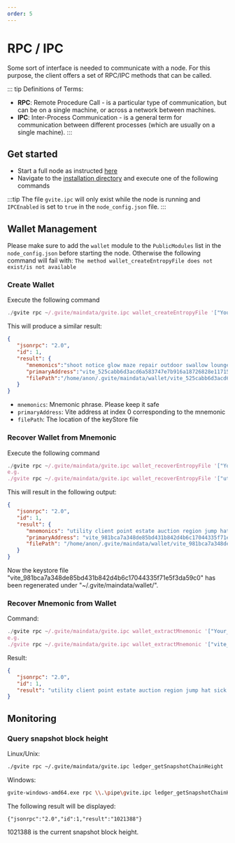 ```yaml
---
order: 5
---
```


# RPC / IPC

Some sort of interface is needed to communicate with a node. For this purpose, the client offers a set of RPC/IPC methods that can be called.

::: tip
Definitions of Terms:
* **RPC**: Remote Procedure Call - is a particular type of communication, but can be on a single machine, or across a network between machines.
* **IPC**: Inter-Process Communication - is a general term for communication between different processes (which are usually on a single machine).
:::

## Get started

* Start a full node as instructed [here](./setup.md)
* Navigate to the [installation directory](setup.md#installation-directory) and execute one of the following commands

:::tip
The file `gvite.ipc` will only exist while the node is running and `IPCEnabled` is set to `true` in the `node_config.json` file.
:::

## Wallet Management

Please make sure to add the `wallet` module to the `PublicModules` list in the `node_config.json` before starting the node. Otherwise the following command will fail with: `The method wallet_createEntropyFile does not exist/is not available`

### Create Wallet
  
Execute the following command

```javascript
./gvite rpc ~/.gvite/maindata/gvite.ipc wallet_createEntropyFile '["Your_Password"]'
```

This will produce a similar result:

```json
{
   "jsonrpc": "2.0",
   "id": 1,
   "result": {
      "mnemonics":"shoot notice glow maze repair outdoor swallow lounge tunnel gym tuition illness fault hill giggle possible enhance ecology interest interest rice inspire awful boil",
      "primaryAddress":"vite_525cabb6d3acd6a583747e7b916a18726828e1171551dbc09a",
      "filePath":"/home/anon/.gvite/maindata/wallet/vite_525cabb6d3acd6a583747e7b916a18726828e1171551dbc09a"
   }
}
```

* `mnemonics`: Mnemonic phrase. Please keep it safe
* `primaryAddress`: Vite address at index 0 corresponding to the mnemonic
* `filePath`: The location of the keyStore file

### Recover Wallet from Mnemonic

Execute the following command

```javascript
./gvite rpc ~/.gvite/maindata/gvite.ipc wallet_recoverEntropyFile '["Your_Mnemonic", "Your_Password"]'
e.g.
./gvite rpc ~/.gvite/maindata/gvite.ipc wallet_recoverEntropyFile '["utility client point estate auction region jump hat sick blast tomorrow pottery detect mixture clog able person matrix blast volume decide april congress resource", "123456"]'
```

This will result in the following output:

```json
{
   "jsonrpc": "2.0",
   "id": 1,
   "result": {
      "mnemonics": "utility client point estate auction region jump hat sick blast tomorrow pottery detect mixture clog able person matrix blast volume decide april congress resource",
      "primaryAddress": "vite_981bca7a348de85bd431b842d4b6c17044335f71e5f3da59c0",
      "filePath": "/home/anon/.gvite/maindata/wallet/vite_981bca7a348de85bd431b842d4b6c17044335f71e5f3da59c0"
   }
}
```

Now the keystore file "vite_981bca7a348de85bd431b842d4b6c17044335f71e5f3da59c0" has been regenerated under "~/.gvite/maindata/wallet/".

### Recover Mnemonic from Wallet

Command:

```javascript
./gvite rpc ~/.gvite/maindata/gvite.ipc wallet_extractMnemonic '["Your_Address", "Your_Password"]'
e.g.
./gvite rpc ~/.gvite/maindata/gvite.ipc wallet_extractMnemonic '["vite_981bca7a348de85bd431b842d4b6c17044335f71e5f3da59c0", "123456"]'
```

Result:

```json
{
   "jsonrpc": "2.0",
   "id": 1,
   "result": "utility client point estate auction region jump hat sick blast tomorrow pottery detect mixture clog able person matrix blast volume decide april congress resource"
}
```

## Monitoring

### Query snapshot block height

Linux/Unix:
```bash
./gvite rpc ~/.gvite/maindata/gvite.ipc ledger_getSnapshotChainHeight
```
Windows:
```bash
gvite-windows-amd64.exe rpc \\.\pipe\gvite.ipc ledger_getSnapshotChainHeight
```

The following result will be displayed:
```
{"jsonrpc":"2.0","id":1,"result":"1021388"}
```
1021388 is the current snapshot block height.
